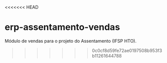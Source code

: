 <<<<<<< HEAD
# erp-assentamento-vendas
Módulo de vendas para o projeto do Assentamento (IFSP HTO).
>>>>>>> 0c0cf8d59fe72ae0197508b953f3b11261644788
